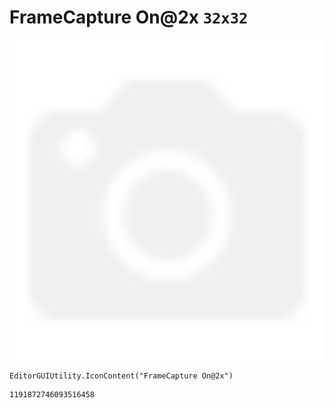 # FrameCapture On@2x `32x32`
<img src="/img/FrameCapture%20On@2x.png" width=512 height=512>

``` CSharp
EditorGUIUtility.IconContent("FrameCapture On@2x")
```
```
1191872746093516458
```
